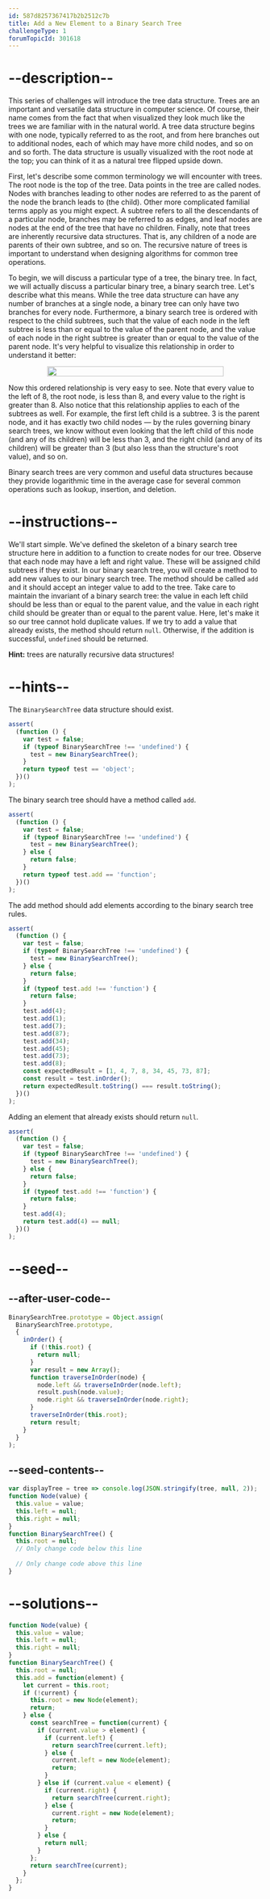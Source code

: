 ```yaml
---
id: 587d8257367417b2b2512c7b
title: Add a New Element to a Binary Search Tree
challengeType: 1
forumTopicId: 301618
---
```


# --description--

This series of challenges will introduce the tree data structure. Trees are an important and versatile data structure in computer science. Of course, their name comes from the fact that when visualized they look much like the trees we are familiar with in the natural world. A tree data structure begins with one node, typically referred to as the root, and from here branches out to additional nodes, each of which may have more child nodes, and so on and so forth. The data structure is usually visualized with the root node at the top; you can think of it as a natural tree flipped upside down.

First, let's describe some common terminology we will encounter with trees. The root node is the top of the tree. Data points in the tree are called nodes. Nodes with branches leading to other nodes are referred to as the parent of the node the branch leads to (the child). Other more complicated familial terms apply as you might expect. A subtree refers to all the descendants of a particular node, branches may be referred to as edges, and leaf nodes are nodes at the end of the tree that have no children. Finally, note that trees are inherently recursive data structures. That is, any children of a node are parents of their own subtree, and so on. The recursive nature of trees is important to understand when designing algorithms for common tree operations.

To begin, we will discuss a particular type of a tree, the binary tree. In fact, we will actually discuss a particular binary tree, a binary search tree. Let's describe what this means. While the tree data structure can have any number of branches at a single node, a binary tree can only have two branches for every node. Furthermore, a binary search tree is ordered with respect to the child subtrees, such that the value of each node in the left subtree is less than or equal to the value of the parent node, and the value of each node in the right subtree is greater than or equal to the value of the parent node. It's very helpful to visualize this relationship in order to understand it better:

<div style='width: 100%; display: flex; justify-content: center; align-items: center;'><img style='width: 100%; max-width: 350px; background-color: var(--gray-05);' src='https://user-images.githubusercontent.com/18563015/32136009-1e665d98-bbd6-11e7-9133-63184f9f9182.png'></div>

Now this ordered relationship is very easy to see. Note that every value to the left of 8, the root node, is less than 8, and every value to the right is greater than 8. Also notice that this relationship applies to each of the subtrees as well. For example, the first left child is a subtree. 3 is the parent node, and it has exactly two child nodes — by the rules governing binary search trees, we know without even looking that the left child of this node (and any of its children) will be less than 3, and the right child (and any of its children) will be greater than 3 (but also less than the structure's root value), and so on.

Binary search trees are very common and useful data structures because they provide logarithmic time in the average case for several common operations such as lookup, insertion, and deletion.

# --instructions--

We'll start simple. We've defined the skeleton of a binary search tree structure here in addition to a function to create nodes for our tree. Observe that each node may have a left and right value. These will be assigned child subtrees if they exist. In our binary search tree, you will create a method to add new values to our binary search tree. The method should be called `add` and it should accept an integer value to add to the tree. Take care to maintain the invariant of a binary search tree: the value in each left child should be less than or equal to the parent value, and the value in each right child should be greater than or equal to the parent value. Here, let's make it so our tree cannot hold duplicate values. If we try to add a value that already exists, the method should return `null`. Otherwise, if the addition is successful, `undefined` should be returned.

**Hint:** trees are naturally recursive data structures!

# --hints--

The `BinarySearchTree` data structure should exist.

```js
assert(
  (function () {
    var test = false;
    if (typeof BinarySearchTree !== 'undefined') {
      test = new BinarySearchTree();
    }
    return typeof test == 'object';
  })()
);
```

The binary search tree should have a method called `add`.

```js
assert(
  (function () {
    var test = false;
    if (typeof BinarySearchTree !== 'undefined') {
      test = new BinarySearchTree();
    } else {
      return false;
    }
    return typeof test.add == 'function';
  })()
);
```

The add method should add elements according to the binary search tree rules.

```js
assert(
  (function () {
    var test = false;
    if (typeof BinarySearchTree !== 'undefined') {
      test = new BinarySearchTree();
    } else {
      return false;
    }
    if (typeof test.add !== 'function') {
      return false;
    }
    test.add(4);
    test.add(1);
    test.add(7);
    test.add(87);
    test.add(34);
    test.add(45);
    test.add(73);
    test.add(8);
    const expectedResult = [1, 4, 7, 8, 34, 45, 73, 87];
    const result = test.inOrder();
    return expectedResult.toString() === result.toString();
  })()
);
```

Adding an element that already exists should return `null`.

```js
assert(
  (function () {
    var test = false;
    if (typeof BinarySearchTree !== 'undefined') {
      test = new BinarySearchTree();
    } else {
      return false;
    }
    if (typeof test.add !== 'function') {
      return false;
    }
    test.add(4);
    return test.add(4) == null;
  })()
);
```

# --seed--

## --after-user-code--

```js
BinarySearchTree.prototype = Object.assign(
  BinarySearchTree.prototype,
  {
    inOrder() {
      if (!this.root) {
        return null;
      }
      var result = new Array();
      function traverseInOrder(node) {
        node.left && traverseInOrder(node.left);
        result.push(node.value);
        node.right && traverseInOrder(node.right);
      }
      traverseInOrder(this.root);
      return result;
    }
  }
);
```

## --seed-contents--

```js
var displayTree = tree => console.log(JSON.stringify(tree, null, 2));
function Node(value) {
  this.value = value;
  this.left = null;
  this.right = null;
}
function BinarySearchTree() {
  this.root = null;
  // Only change code below this line
  
  // Only change code above this line
}
```

# --solutions--

```js
function Node(value) {
  this.value = value;
  this.left = null;
  this.right = null;
}
function BinarySearchTree() {
  this.root = null;
  this.add = function(element) {
    let current = this.root;
    if (!current) {
      this.root = new Node(element);
      return;
    } else {
      const searchTree = function(current) {
        if (current.value > element) {
          if (current.left) {
            return searchTree(current.left);
          } else {
            current.left = new Node(element);
            return;
          }
        } else if (current.value < element) {
          if (current.right) {
            return searchTree(current.right);
          } else {
            current.right = new Node(element);
            return;
          }
        } else {
          return null;
        }
      };
      return searchTree(current);
    }
  };
}
```
